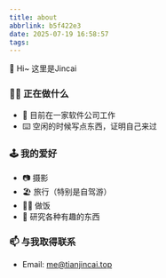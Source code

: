 ```yaml
---
title: about
abbrlink: b5f422e3
date: 2025-07-19 16:58:57
tags:
---
```


👋 Hi~ 这里是Jincai




### 👨‍💻 正在做什么

- 🧳 目前在一家软件公司工作
- ⌨️ 空闲的时候写点东西，证明自己来过



### 🕹️ 我的爱好

- 📷 摄影
-  🏖 旅行（特别是自驾游）
- 👨‍🍳‍ 做饭
- 🧐 研究各种有趣的东西



### 📫 与我取得联系

- Email: me@tianjincai.top
